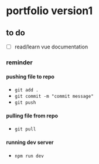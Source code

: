 # portfolio version1 
## to do
- [ ] read/learn vue documentation 


### reminder 
#### pushing file to repo  
- `git add . `
- `git commit -m "commit message" `
- `git push` 
#### pulling file from repo
- `git pull` 

#### running dev server
- `npm run dev`
